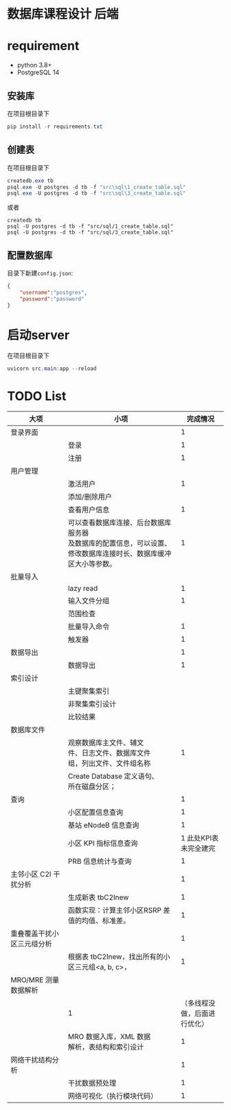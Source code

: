 # 数据库课程设计 后端
# requirement
* python 3.8+
* PostgreSQL 14

## 安装库
在项目根目录下
```powershell
pip install -r requirements.txt
```
## 创建表
在项目根目录下
```powershell
createdb.exe tb
psql.exe -U postgres -d tb -f "src\sql\1_create_table.sql" 
psql.exe -U postgres -d tb -f "src\sql\3_create_table.sql" 
```
或者
```shell
createdb tb
psql -U postgres -d tb -f "src/sql/1_create_table.sql" 
psql -U postgres -d tb -f "src/sql/3_create_table.sql" 
```
## 配置数据库
目录下新建`config.json`:
```json
{
	"username":"postgres",
	"password":"password"
}
```
# 启动server
在项目根目录下
```powershell
uvicorn src.main:app --reload 
```

# TODO List


| 大项                       | 小项                                                         | 完成情况              |
| -------------------------- | ------------------------------------------------------------ | --------------------- |
| 登录界面                   |                                                              | 1                     |
|                            | 登录                                                         | 1                     |
|                            | 注册                                                         | 1                     |
| 用户管理                   |                                                              |                       |
|                            | 激活用户                                                     | 1                     |
|                            | 添加/删除用户                                                |                       |
|                            | 查看用户信息                                                 | 1                     |
|                            | 可以查看数据库连接、后台数据库服务器<br/>及数据库的配置信息，可以设置、修改数据库连接时长、数据库缓冲区大小等参数。 | 1 |
| 批量导入                   |                                                              |                       |
|  | lazy read | 1 |
|                            | 输入文件分组                                                 | 1                     |
|                            | 范围检查                                                     |                       |
|                            | 批量导入命令                                                 | 1                     |
|                            | 触发器                                                       | 1                      |
| 数据导出                   |                                                              | 1                     |
|                            | 数据导出                                                     | 1                     |
| 索引设计                   |                                                              |                       |
|                            | 主键聚集索引                                                 |                       |
|                            | 非聚集索引设计                                               |                       |
|                            | 比较结果                                                     |                       |
| 数据库文件                 |                                                              |                       |
|                            | 观察数据库主文件、辅文<br/>件、日志文件、数据库文件<br/>组，列出文件、文件组名称 | 1 |
|                            | Create Database 定义语句、<br/>所在磁盘分区；                |                       |
| 查询                       |                                                              | 1                     |
|                            | 小区配置信息查询                                             | 1                     |
|                            | 基站 eNodeB 信息查询                                         | 1                     |
|                            | 小区 KPI 指标信息查询                                        | 1 此处KPI表未完全建完 |
|                            | PRB 信息统计与查询                                           | 1                     |
| 主邻小区 C2I 干扰分析      |                                                              | 1                      |
|                            | 生成新表 tbC2Inew                                            | 1                      |
|                            | 函数实现：计算主邻小区RSRP 差值的均值、标准差。              |  1                     |
| 重叠覆盖干扰小区三元组分析 |                                                              | 1                      |
|                            | 根据表 tbC2Inew，找出所有的小区三元组<a, b, c>，             | 1                      |
| MRO/MRE 测量数据解析       |                                                              |                       |
|                            | 1                                            | （多线程没做，后面进行优化） |
|                            | MRO 数据入库，XML 数据<br/>解析，表结构和索引设计            | 1 |
| 网络干扰结构分析           |                                                              | 1 |
|                            | 干扰数据预处理                                               | 1 |
|                            | 网络可视化（执行模块代码）                                           | 1 |

